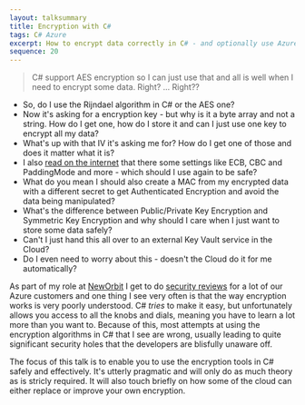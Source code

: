 ```yaml
---
layout: talksummary
title: Encryption with C#
tags: C# Azure
excerpt: How to encrypt data correctly in C# - and optionally use Azure Keyvault to do it even better
sequence: 20
---
```

> C# support AES encryption so I can just use that and all is well when I need to encrypt some data. Right? ... Right??

- So, do I use the Rijndael algorithm in C# or the AES one?
- Now it's asking for a encryption key - but why is it a byte array and not a string. How do I get one, how do I store it and can I just use one key to encrypt all my data?
- What's up with that IV it's asking me for? How do I get one of those and does it matter what it is?
- I also [read on the internet](https://blog.codinghorror.com/why-isnt-my-encryption-encrypting/) that there some settings like ECB, CBC and PaddingMode and more - which should I use again to be safe?
- What do you mean I should also create a MAC from my encrypted data with a different secret to get Authenticated Encryption and avoid the data being manipulated?
- What's the difference between Public/Private Key Encryption and Symmetric Key Encryption and why should I care when I just want to store some data safely?
- Can't I just hand this all over to an external Key Vault service in the Cloud?
- Do I even need to worry about this - doesn't the Cloud do it for me automatically?

As part of my role at [NewOrbit](https://neworbit.co.uk/azure/) I get to do [security reviews](https://neworbit.co.uk/azure/#need-help) for a lot of our Azure customers and one thing I see very often is that the way encryption works is very poorly understood. C# *tries* to make it easy, but unfortunately allows you access to all the knobs and dials, meaning you have to learn a lot more than you want to. 
Because of this, most attempts at using the encryption algorithms in C# that I see are wrong, usually leading to quite significant security holes that the developers are blisfully unaware off.

The focus of this talk is to enable you to use the encryption tools in C# safely and effectively. It's utterly pragmatic and will only do as much theory as is stricly required. It will also touch briefly on how some of the cloud can either replace or improve your own encryption.
